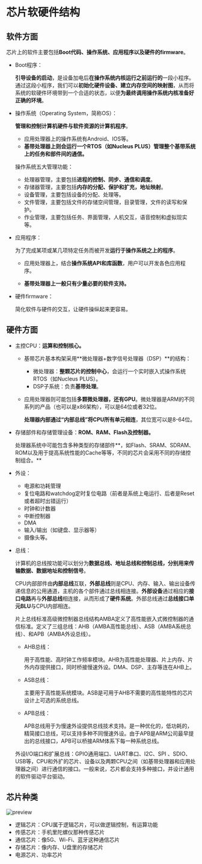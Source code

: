 # 芯片软硬件结构

## 软件方面

芯片上的软件主要包括**Boot代码、操作系统、应用程序以及硬件的firmware**。

- Boot程序：

  **引导设备的启动**，是设备加电后**在操作系统内核运行之前运行的**一段小程序。通过这段小程序，我们可以**初始化硬件设备、建立内存空间的映射图**，从而将系统的软硬件环境带到一个合适的状态，以便**为最终调用操作系统内核准备好正确的环境**。

- 操作系统（Operating System，简称OS）：
  
  **管理和控制计算机硬件与软件资源的计算机程序**。
  
  - 应用处理器上的操作系统有Android、IOS等。
  - **基带处理器上则会运行一个RTOS（如Nucleus PLUS）管理整个基带系统上的任务和部件间的通信。**
  
  操作系统五大管理功能：
  
  - 处理器管理，主要包括**进程的控制、同步、通信和调度**。
  - 存储器管理，主要包括**内存的分配、保护和扩充，地址映射**。
  - 设备管理，主要包括设备的分配、处理等。
  - 文件管理，主要包括文件的存储空间管理，目录管理，文件的读写和保护。
  - 作业管理，主要包括任务、界面管理，人机交互，语音控制和虚拟现实等。
  
- 应用程序：

  为了完成某项或某几项特定任务而被开发**运行于操作系统之上的程序**。

  - 应用处理器上，结合**操作系统API和库函数**，用户可以开发各色应用程序。

  - **基带处理器上一般只有少量必要的软件支持。**

- 硬件firmware：

  简化软件与硬件的交互，让硬件操纵起来更容易。

## 硬件方面

- 主控CPU：**运算和控制核心。**

  - 基带芯片基本构架采用**微处理器+数字信号处理器（DSP）**的结构：
    - 微处理器：**整颗芯片的控制中心**，会运行一个实时嵌入式操作系统RTOS（如Nucleus PLUS）。
    - DSP子系统：负责**基带处理**。

  - 应用处理器则可能包括**多颗微处理器，还有GPU**。微处理器是ARM的不同系列的产品（也可以是x86架构），可以是64位或者32位。

    **处理器内部通过“内部总线”将CPU所有单元相连**，其位宽可以是8-64位。

- 存储部件和存储管理设备：**ROM、RAM、Flash及控制器。**

  处理器系统中可能包含多种类型的存储部件**，如Flash、SRAM、SDRAM、ROM以及用于提高系统性能的Cache等等，不同的芯片会采用不同的存储控制组合。**

- 外设：

  - 电源和功耗管理
  - 复位电路和watchdog定时复位电路（前者是系统上电运行、后者是Reset或者超时出错运行）
  - 时钟和计数器
  - 中断控制器
  - DMA 
  - 输入/输出（如键盘、显示器等）
  - 摄像头等。

- 总线：

  计算机的总线按功能可以划分为**数据总线、地址总线和控制总线，分别用来传输数据、数据地址和控制信号**。

  CPU内部部件由**内部总线**互联，**外部总线**则是CPU、内存、输入、输出设备传递信息的公用通道，主机的各个部件通过总线相连接。**外部设备**通过相应的**接口电路**再与**外部总线**相连接，从而形成了**硬件系统**。外部总线通过**总线接口单元BLU**与CPU内部相连。

  片上总线标准高级微控制器总线结构AMBA定义了高性能嵌入式微控制器的通信标准。定义了三组总线：AHB（AMBA高性能总线）、ASB（AMBA系统总线）、和APB（AMBA外设总线）。
  - AHB总线：

    用于高性能、高时钟工作频率模块。AHB为高性能处理器、片上内存、片外内存提供接口，同时桥接慢速外设。DMA、DSP、主存等连在AHB上。

  - ASB总线：

    主要用于高性能系统模块。ASB是可用于AHB不需要的高性能特性的芯片设计上可选的系统总线。

  - APB总线：

    APB总线用于为慢速外设提供总线技术支持。是一种优化的，低功耗的，精简接口总线，可以支持多种不同慢速外设。由于APB是ARM公司最早提出的总线接口，APB可以桥接ARM体系下每一种系统总线。

  外设I/O端口和扩展总线：GPIO通用端口、UART串口、I2C、SPI 、SDIO、USB等，CPU和外扩的芯片、设备以及两颗CPU之间（如基带处理器和应用处理器之间）进行通信的接口。一般来说，芯片都会支持多种接口，并设计通用的软件驱动平台驱动。



## 芯片种类

![preview](https://i.loli.net/2021/08/21/HcmvQoJ18ZYgKSx.jpg)

- 逻辑芯片：CPU属于逻辑芯片，可以做逻辑控制，有运算功能
- 传感芯片：手机里陀螺仪那种传感芯片
- 通信芯片：像5G、Wi-Fi、蓝牙这种通信芯片
- 存储芯片：像内存、U盘里的存储芯片
- 电源芯片、功率芯片
